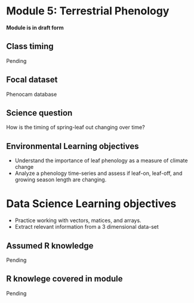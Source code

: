 # Module 5: Terrestrial Phenology

**Module is in draft form**

## Class timing

Pending

## Focal dataset

Phenocam database

## Science question

How is the timing of spring-leaf out changing over time?

## Environmental Learning objectives

* Understand the importance of leaf phenology as a measure of climate change
* Analyze a phenology time-series and assess if leaf-on, leaf-off, and growing 
  season length are changing.
  
# Data Science Learning objectives

* Practice working with vectors, matices, and arrays.
* Extract relevant information from a 3 dimensional data-set

## Assumed R knowledge

Pending

## R knowlege covered in module

Pending
